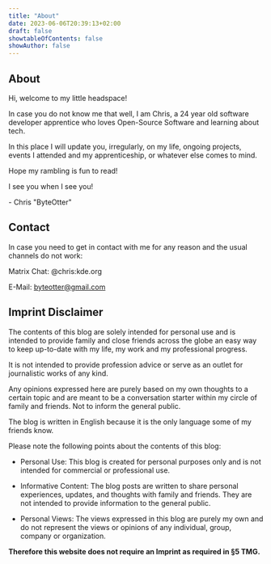 ```yaml
---
title: "About"
date: 2023-06-06T20:39:13+02:00
draft: false
showtableOfContents: false
showAuthor: false
---
```

## About

Hi, welcome to my little headspace!

In case you do not know me that well, I am Chris, a 24 year old software developer apprentice who loves Open-Source Software and learning about tech.

In this place I will update you, irregularly, on my life, ongoing projects, events I attended and my apprenticeship, or whatever else comes to mind.

Hope my rambling is fun to read!

I see you when I see you!

\- Chris "ByteOtter"

## Contact

In case you need to get in contact with me for any reason and the usual channels do not work:

Matrix Chat: @chris:kde.org

E-Mail: byteotter@gmail.com

## Imprint Disclaimer

The contents of this blog are solely intended for personal use and is intended
to provide family and close friends across the globe an easy way to keep up-to-date
with my life, my work and my professional progress.

It is not intended to provide profession advice or serve as an outlet for journalistic works of any kind.

Any opinions expressed here are purely based on my own thoughts to a certain topic and are meant to be a conversation
starter within my circle of family and friends. Not to inform the general public.

The blog is written in English because it is the only language some of my friends know.

Please note the following points about the contents of this blog:

- Personal Use: This blog is created for personal purposes only and is not intended for commercial or professional use.

- Informative Content: The blog posts are written to share personal experiences, updates, and thoughts with family and friends. They are not intended to provide information to the general public.

- Personal Views: The views expressed in this blog are purely my own and do not represent the views or opinions of any individual, group, company or organization.

**Therefore this website does not require an Imprint as required in §5 TMG.**
